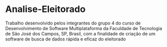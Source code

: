# Analise-Eleitorado
Trabalho desenvolvido pelos integrantes do grupo 4 do curso de Desenvolvimento de Software Multiplataforma da Faculdade de Tecnologia de São José dos Campos, SP, Brasil, com a finalidade de criação de um software de busca de dados rápida e eficaz do eleitorado
